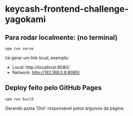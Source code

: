 # keycash-frontend-challenge-yagokami

## Para rodar localmente: (no terminal)
```
npm run serve
```
irá gerar um link local, exemplo:
  
  - Local:   http://localhost:8080/
  - Network: http://192.168.0.9:8080/

## Deploy feito pelo GitHub Pages
```
npm run build
````
Gerando pasta 'Dist' responsável pelos arguivos da página
 
